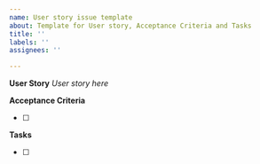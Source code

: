 ```yaml
---
name: User story issue template
about: Template for User story, Acceptance Criteria and Tasks
title: ''
labels: ''
assignees: ''

---
```


**User Story**
_User story here_

**Acceptance Criteria**

 - [ ]

**Tasks**

 - [ ]